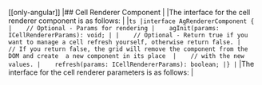 [[only-angular]]
|## Cell Renderer Component
|
|The interface for the cell renderer component is as follows:
|
|```ts
|interface AgRendererComponent {
|    // Optional - Params for rendering
|    agInit(params: ICellRendererParams): void;
|
|    // Optional - Return true if you want to manage a cell refresh yourself, otherwise return false.
|    // If you return false, the grid will remove the component from the DOM and create  a new component in its place 
|    // with the new values.
|    refresh(params: ICellRendererParams): boolean;
|}
|```
|The interface for the cell renderer parameters is as follows:
|
